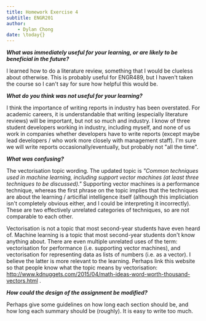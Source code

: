```yaml
---
title: Homework Exercise 4
subtitle: ENGR201
author:
    - Dylan Chong
date: \today{}
---
```


***What was immediately useful for your learning, or are likely to be
beneficial in the future?***

I learned how to do a literature review, something that I would be clueless
about otherwise. This is probably useful for ENGR489, but I haven't taken the
course so I can't say for sure how helpful this would be.

***What do you think was not useful for your learning?***

I think the importance of writing reports in industry has been overstated. For
academic careers, it is understandable that writing (especially literature
reviews) will be important, but not so much and industry. I know of three
student developers working in industry, including myself, and none of us work
in companies whether developers have to write reports (except maybe lead
developers / who work more closely with management staff). I'm sure we will
write reports occasionally/eventually, but probably not "all the time".

***What was confusing?***

The vectorisation topic wording. The updated topic is *"Common techniques used
in machine learning, including support vector machines (at least three
techniques to be discussed)."* Supporting vector machines is a performance
technique, whereas the first phrase on the topic implies that the techniques
are about the learning / articifial intelligence itself (although this
impliciation isn't completely obvious either, and I could be interpreting it
incorrectly). These are two effectively unrelated categories of techniques, so
are not comparable to each other.

Vectorisation is not a topic that most second-year students have even heard of.
Machine learning is a topic that most second-year students don't know anything
about. There are even multiple unrelated uses of the term: vectorisation for
performance (i.e. supporting vector machines), and vectorisation for
representing data as lists of numbers (i.e. as a vector). I believe the latter
is more relevant to the learning. Perhaps link this website so that people know
what the topic means by vectorisation:
http://www.kdnuggets.com/2015/04/math-ideas-word-worth-thousand-vectors.html .

***How could the design of the assignment be modified?***

Perhaps give some guidelines on how long each section should be, and how long
each summary should be (roughly). It is easy to write too much.

